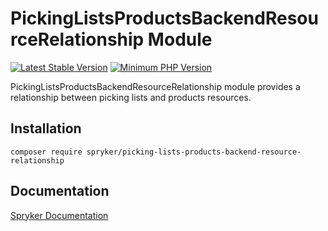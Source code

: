 # PickingListsProductsBackendResourceRelationship Module
[![Latest Stable Version](https://poser.pugx.org/spryker/picking-lists-products-backend-resource-relationship/v/stable.svg)](https://packagist.org/packages/spryker/picking-lists-products-backend-resource-relationship)
[![Minimum PHP Version](https://img.shields.io/badge/php-%3E%3D%208.0-8892BF.svg)](https://php.net/)

PickingListsProductsBackendResourceRelationship module provides a relationship between picking lists and products resources.

## Installation

```
composer require spryker/picking-lists-products-backend-resource-relationship
```

## Documentation

[Spryker Documentation](https://docs.spryker.com)
